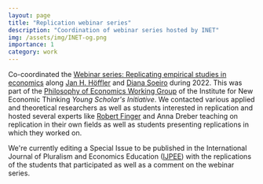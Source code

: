 ```yaml
---
layout: page
title: "Replication webinar series"
description: "Coordination of webinar series hosted by INET"
img: /assets/img/INET-og.png
importance: 1
category: work
---
```


Co-coordinated the [Webinar series: Replicating empirical studies in economics](https://replication.uni-goettingen.de/wiki/index.php/Webinar_series:_Replicating_empirical_studies_in_economics_-_an_opportunity_for_students) along [Jan H. Höffler](https://www.graduateinstitute.ch/discover-institute/jan-h-hoffler) and [Diana Soeiro](https://ciencia.iscte-iul.pt/authors/diana-soeiro/cv) during 2022. This was part of the [Philosophy of Economics Working Group](https://ysi.ineteconomics.org/workinggroup/philosophy-of-economics) of the Institute for New Economic Thinking *Young Scholar's Initiative*. We contacted various applied and theoretical researchers as well as students interested in replication and hosted several experts like [Robert Finger]() and Anna Dreber teaching on replication in their own fields as well as students presenting replications in which they worked on. 

We're currently editing a Special Issue to be published in the International Journal of Pluralism and Economics Education ([IJPEE](https://www.inderscience.com/jhome.php?jcode=ijpee)) with the replications of the students that participated as well as a comment on the webinar series.
